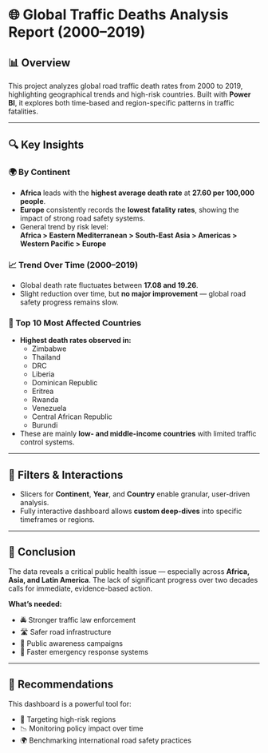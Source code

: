 # 🌐 Global Traffic Deaths Analysis Report (2000–2019)

## 📊 Overview
This project analyzes global road traffic death rates from 2000 to 2019, highlighting geographical trends and high-risk countries. Built with **Power BI**, it explores both time-based and region-specific patterns in traffic fatalities.

---

## 🔍 Key Insights

### 🌍 By Continent
- **Africa** leads with the **highest average death rate** at **27.60 per 100,000 people**.
- **Europe** consistently records the **lowest fatality rates**, showing the impact of strong road safety systems.
- General trend by risk level:  
  **Africa > Eastern Mediterranean > South-East Asia > Americas > Western Pacific > Europe**

### 📈 Trend Over Time (2000–2019)
- Global death rate fluctuates between **17.08 and 19.26**.
- Slight reduction over time, but **no major improvement** — global road safety progress remains slow.

### 🚨 Top 10 Most Affected Countries
- **Highest death rates observed in:**
  - Zimbabwe  
  - Thailand  
  - DRC  
  - Liberia  
  - Dominican Republic  
  - Eritrea  
  - Rwanda  
  - Venezuela  
  - Central African Republic  
  - Burundi
- These are mainly **low- and middle-income countries** with limited traffic control systems.

---

## 🧰 Filters & Interactions
- Slicers for **Continent**, **Year**, and **Country** enable granular, user-driven analysis.
- Fully interactive dashboard allows **custom deep-dives** into specific timeframes or regions.

---

## 🧠 Conclusion
The data reveals a critical public health issue — especially across **Africa, Asia, and Latin America**. The lack of significant progress over two decades calls for immediate, evidence-based action.

**What’s needed:**
- 🚔 Stronger traffic law enforcement  
- 🛣️ Safer road infrastructure  
- 📢 Public awareness campaigns  
- 🏥 Faster emergency response systems  

---

## 📌 Recommendations
This dashboard is a powerful tool for:
- 🎯 Targeting high-risk regions  
- 📉 Monitoring policy impact over time  
- 🌍 Benchmarking international road safety practices  
